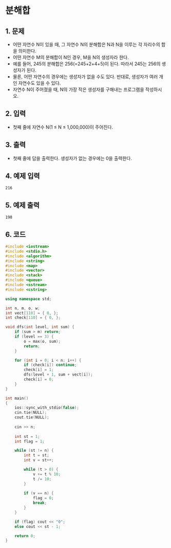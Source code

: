 # 분해합

## 1. 문제
- 어떤 자연수 N이 있을 때, 그 자연수 N의 분해합은 N과 N을 이루는 각 자리수의 합을 의미한다. 
- 어떤 자연수 M의 분해합이 N인 경우, M을 N의 생성자라 한다.
- 예를 들어, 245의 분해합은 256(=245+2+4+5)이 된다. 따라서 245는 256의 생성자가 된다. 
- 물론, 어떤 자연수의 경우에는 생성자가 없을 수도 있다. 반대로, 생성자가 여러 개인 자연수도 있을 수 있다.
- 자연수 N이 주어졌을 때, N의 가장 작은 생성자를 구해내는 프로그램을 작성하시오.

## 2. 입력
- 첫째 줄에 자연수 N(1 ≤ N ≤ 1,000,000)이 주어진다.

## 3. 출력
- 첫째 줄에 답을 출력한다. 생성자가 없는 경우에는 0을 출력한다.

## 4. 예제 입력
```
216
```

## 5. 예제 출력
```
198
```

## 6. 코드
```c++
#include <iostream>
#include <stdio.h>
#include <algorithm>
#include <string>
#include <map>
#include <vector>
#include <stack>
#include <queue>
#include <sstream>
#include <cstring>

using namespace std;

int n, m, o, w;
int vect[110] = { 0, };
int check[110] = { 0, };

void dfs(int level, int sum) {
    if (sum > m) return;
    if (level == 3) {
        o = max(o, sum);
        return;
    }

    for (int i = 0; i < n; i++) {
        if (check[i]) continue;
        check[i] = 1;
        dfs(level + 1, sum + vect[i]);
        check[i] = 0;
    }
}

int main()
{
    ios::sync_with_stdio(false);
    cin.tie(NULL);
    cout.tie(NULL);
    
    cin >> n;
    
    int st = 1;
    int flag = 1;

    while (st != n) {
        int t = st;
        int v = st++;

        while (t > 0) {
            v += t % 10;
            t /= 10;
        }
        
        if (v == n) {
            flag = 0;
            break;
        }
    }

    if (flag) cout << "0";
    else cout << st - 1;

    return 0;
}
```
